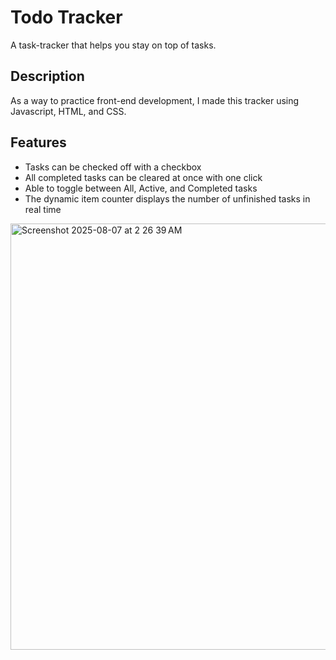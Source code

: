 # Todo Tracker
A task-tracker that helps you stay on top of tasks.

## Description
As a way to practice front-end development, I made this tracker using Javascript, HTML, and CSS. 

## Features
- Tasks can be checked off with a checkbox
- All completed tasks can be cleared at once with one click
- Able to toggle between All, Active, and Completed tasks
- The dynamic item counter displays the number of unfinished tasks in real time

<img width="615" height="682" alt="Screenshot 2025-08-07 at 2 26 39 AM" src="https://github.com/user-attachments/assets/1014f745-d066-4a6b-8ed8-9550eefc728e" />
